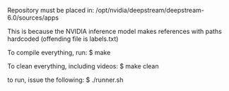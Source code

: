 Repository must be placed in: /opt/nvidia/deepstream/deepstream-6.0/sources/apps

This is because the NVIDIA inference model makes references with paths hardcoded (offending file is labels.txt)

To compile everything, run:
$ make

To clean everything, including videos:
$ make clean

to run, issue the following:
$ ./runner.sh
